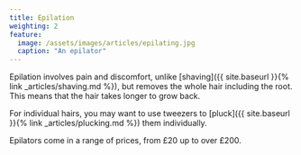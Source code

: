 ```yaml
---
title: Epilation
weighting: 2
feature:
  image: /assets/images/articles/epilating.jpg
  caption: "An epilator"
---
```


Epilation involves pain and discomfort, unlike [shaving]({{ site.baseurl }}{% link _articles/shaving.md %}), but removes the whole hair including the root. This means that the hair takes longer to grow back.

For individual hairs, you may want to use tweezers to [pluck]({{ site.baseurl }}{% link _articles/plucking.md %}) them individually.

Epilators come in a range of prices, from £20 up to over £200.
